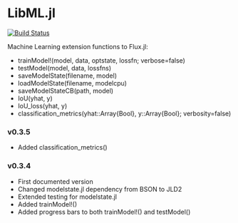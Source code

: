 # LibML.jl

[![Build Status](https://github.com/cirobr/LibML.jl/actions/workflows/CI.yml/badge.svg?branch=main)](https://github.com/cirobr/LibML.jl/actions/workflows/CI.yml?query=branch%3Amain)

Machine Learning extension functions to Flux.jl:
* trainModel!(model, data, optstate, lossfn; verbose=false)
* testModel(model, data, lossfns)
* saveModelState(filename, model)
* loadModelState(filename, modelcpu)
* saveModelStateCB(path, model)
* IoU(yhat, y)
* IoU_loss(yhat, y)
* classification_metrics(yhat::Array{Bool}, y::Array{Bool}; verbosity=false)


### v0.3.5
* Added classification_metrics()


### v0.3.4
* First documented version
* Changed modelstate.jl dependency from BSON to JLD2
* Extended testing for modelstate.jl
* Added trainModel!()
* Added progress bars to both trainModel!() and testModel()
